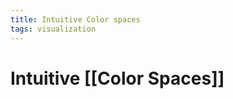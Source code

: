 ```yaml
---
title: Intuitive Color spaces
tags: visualization
---
```


# Intuitive [[Color Spaces]]


































